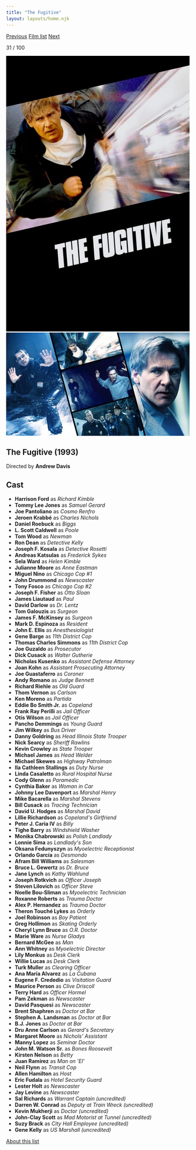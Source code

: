 ```yaml
---
title: "The Fugitive"
layout: layouts/home.njk
---
```


<nav class="films">
  <a class="prev" href="../night-on-earth">Previous</a>
  <a href="../">Film list</a>
  <a class="next" href="../whats-eating-gilbert-grape">Next</a>
</nav>

<p>31 / 100</p>

<article class="film">
  <img class="poster" src="../films/posters/the-fugitive.jpg" alt="">
  <img class="backdrop" src="../films/backdrops/the-fugitive.jpg" alt="">

  <h1>The Fugitive (1993)</h1>

  <p class="director">
    Directed by <strong>Andrew Davis</strong>
  </p>


  <h2>
    Cast
  </h2>
  <ul>
    <li><strong>Harrison Ford</strong> as <em>Richard Kimble</em></li>
<li><strong>Tommy Lee Jones</strong> as <em>Samuel Gerard</em></li>
<li><strong>Joe Pantoliano</strong> as <em>Cosmo Renfro</em></li>
<li><strong>Jeroen Krabbé</strong> as <em>Charles Nichols</em></li>
<li><strong>Daniel Roebuck</strong> as <em>Biggs</em></li>
<li><strong>L. Scott Caldwell</strong> as <em>Poole</em></li>
<li><strong>Tom Wood</strong> as <em>Newman</em></li>
<li><strong>Ron Dean</strong> as <em>Detective Kelly</em></li>
<li><strong>Joseph F. Kosala</strong> as <em>Detective Rosetti</em></li>
<li><strong>Andreas Katsulas</strong> as <em>Frederick Sykes</em></li>
<li><strong>Sela Ward</strong> as <em>Helen Kimble</em></li>
<li><strong>Julianne Moore</strong> as <em>Anne Eastman</em></li>
<li><strong>Miguel Nino</strong> as <em>Chicago Cop #1</em></li>
<li><strong>John Drummond</strong> as <em>Newscaster</em></li>
<li><strong>Tony Fosco</strong> as <em>Chicago Cop #2</em></li>
<li><strong>Joseph F. Fisher</strong> as <em>Otto Sloan</em></li>
<li><strong>James Liautaud</strong> as <em>Paul</em></li>
<li><strong>David Darlow</strong> as <em>Dr. Lentz</em></li>
<li><strong>Tom Galouzis</strong> as <em>Surgeon</em></li>
<li><strong>James F. McKinsey</strong> as <em>Surgeon</em></li>
<li><strong>Mark D. Espinoza</strong> as <em>Resident</em></li>
<li><strong>John E. Ellis</strong> as <em>Anesthesiologist</em></li>
<li><strong>Gene Barge</strong> as <em>11th District Cop</em></li>
<li><strong>Thomas Charles Simmons</strong> as <em>11th District Cop</em></li>
<li><strong>Joe Guzaldo</strong> as <em>Prosecutor</em></li>
<li><strong>Dick Cusack</strong> as <em>Walter Gutherie</em></li>
<li><strong>Nicholas Kusenko</strong> as <em>Assistant Defense Attorney</em></li>
<li><strong>Joan Kohn</strong> as <em>Assistant Prosecuting Attorney</em></li>
<li><strong>Joe Guastaferro</strong> as <em>Coroner</em></li>
<li><strong>Andy Romano</strong> as <em>Judge Bennett</em></li>
<li><strong>Richard Riehle</strong> as <em>Old Guard</em></li>
<li><strong>Thom Vernon</strong> as <em>Carlson</em></li>
<li><strong>Ken Moreno</strong> as <em>Partida</em></li>
<li><strong>Eddie Bo Smith Jr.</strong> as <em>Copeland</em></li>
<li><strong>Frank Ray Perilli</strong> as <em>Jail Officer</em></li>
<li><strong>Otis Wilson</strong> as <em>Jail Officer</em></li>
<li><strong>Pancho Demmings</strong> as <em>Young Guard</em></li>
<li><strong>Jim Wilkey</strong> as <em>Bus Driver</em></li>
<li><strong>Danny Goldring</strong> as <em>Head Illinois State Trooper</em></li>
<li><strong>Nick Searcy</strong> as <em>Sheriff Rawlins</em></li>
<li><strong>Kevin Crowley</strong> as <em>State Trooper</em></li>
<li><strong>Michael James</strong> as <em>Head Welder</em></li>
<li><strong>Michael Skewes</strong> as <em>Highway Patrolman</em></li>
<li><strong>Ila Cathleen Stallings</strong> as <em>Duty Nurse</em></li>
<li><strong>Linda Casaletto</strong> as <em>Rural Hospital Nurse</em></li>
<li><strong>Cody Glenn</strong> as <em>Paramedic</em></li>
<li><strong>Cynthia Baker</strong> as <em>Woman in Car</em></li>
<li><strong>Johnny Lee Davenport</strong> as <em>Marshal Henry</em></li>
<li><strong>Mike Bacarella</strong> as <em>Marshal Stevens</em></li>
<li><strong>Bill Cusack</strong> as <em>Tracing Technician</em></li>
<li><strong>David U. Hodges</strong> as <em>Marshal David</em></li>
<li><strong>Lillie Richardson</strong> as <em>Copeland's Girlfriend</em></li>
<li><strong>Peter J. Caria IV</strong> as <em>Billy</em></li>
<li><strong>Tighe Barry</strong> as <em>Windshield Washer</em></li>
<li><strong>Monika Chabrowski</strong> as <em>Polish Landlady</em></li>
<li><strong>Lonnie Sima</strong> as <em>Landlady's Son</em></li>
<li><strong>Oksana Fedunyszyn</strong> as <em>Myoelectric Receptionist</em></li>
<li><strong>Orlando García</strong> as <em>Desmondo</em></li>
<li><strong>Afram Bill Williams</strong> as <em>Salesman</em></li>
<li><strong>Bruce L. Gewertz</strong> as <em>Dr. Bruce</em></li>
<li><strong>Jane Lynch</strong> as <em>Kathy Wahlund</em></li>
<li><strong>Joseph Rotkvich</strong> as <em>Officer Joseph</em></li>
<li><strong>Steven Lilovich</strong> as <em>Officer Steve</em></li>
<li><strong>Noelle Bou-Sliman</strong> as <em>Myoelectric Technician</em></li>
<li><strong>Roxanne Roberts</strong> as <em>Trauma Doctor</em></li>
<li><strong>Alex P. Hernandez</strong> as <em>Trauma Doctor</em></li>
<li><strong>Theron Touché Lykes</strong> as <em>Orderly</em></li>
<li><strong>Joel Robinson</strong> as <em>Boy Patient</em></li>
<li><strong>Greg Hollimon</strong> as <em>Skating Orderly</em></li>
<li><strong>Cheryl Lynn Bruce</strong> as <em>O.R. Doctor</em></li>
<li><strong>Marie Ware</strong> as <em>Nurse Gladys</em></li>
<li><strong>Bernard McGee</strong> as <em>Man</em></li>
<li><strong>Ann Whitney</strong> as <em>Myoelectric Director</em></li>
<li><strong>Lily Monkus</strong> as <em>Desk Clerk</em></li>
<li><strong>Willie Lucas</strong> as <em>Desk Clerk</em></li>
<li><strong>Turk Muller</strong> as <em>Clearing Officer</em></li>
<li><strong>Ana María Alvarez</strong> as <em>La Cubana</em></li>
<li><strong>Eugene F. Crededio</strong> as <em>Visitation Guard</em></li>
<li><strong>Maurice Person</strong> as <em>Clive Driscoll</em></li>
<li><strong>Terry Hard</strong> as <em>Officer Hormel</em></li>
<li><strong>Pam Zekman</strong> as <em>Newscaster</em></li>
<li><strong>David Pasquesi</strong> as <em>Newscaster</em></li>
<li><strong>Brent Shaphren</strong> as <em>Doctor at Bar</em></li>
<li><strong>Stephen A. Landsman</strong> as <em>Doctor at Bar</em></li>
<li><strong>B.J. Jones</strong> as <em>Doctor at Bar</em></li>
<li><strong>Dru Anne Carlson</strong> as <em>Gerard's Secretary</em></li>
<li><strong>Margaret Moore</strong> as <em>Nichols' Assistant</em></li>
<li><strong>Manny Lopez</strong> as <em>Seminar Doctor</em></li>
<li><strong>John M. Watson Sr.</strong> as <em>Bones Roosevelt</em></li>
<li><strong>Kirsten Nelson</strong> as <em>Betty</em></li>
<li><strong>Juan Ramírez</strong> as <em>Man on 'El'</em></li>
<li><strong>Neil Flynn</strong> as <em>Transit Cop</em></li>
<li><strong>Allen Hamilton</strong> as <em>Host</em></li>
<li><strong>Eric Fudala</strong> as <em>Hotel Security Guard</em></li>
<li><strong>Lester Holt</strong> as <em>Newscaster</em></li>
<li><strong>Jay Levine</strong> as <em>Newscaster</em></li>
<li><strong>Sal Richards</strong> as <em>Warrant Captain (uncredited)</em></li>
<li><strong>Darren W. Conrad</strong> as <em>Deputy at Train Wreck (uncredited)</em></li>
<li><strong>Kevin Mukherji</strong> as <em>Doctor (uncredited)</em></li>
<li><strong>John-Clay Scott</strong> as <em>Mad Motorist at Tunnel (uncredited)</em></li>
<li><strong>Suzy Brack</strong> as <em>City Hall Employee (uncredited)</em></li>
<li><strong>Gene Kelly</strong> as <em>US Marshall (uncredited)</em></li>
  </ul>
</article>
<footer>
  <a href="../about">About this list</a>
</footer>
